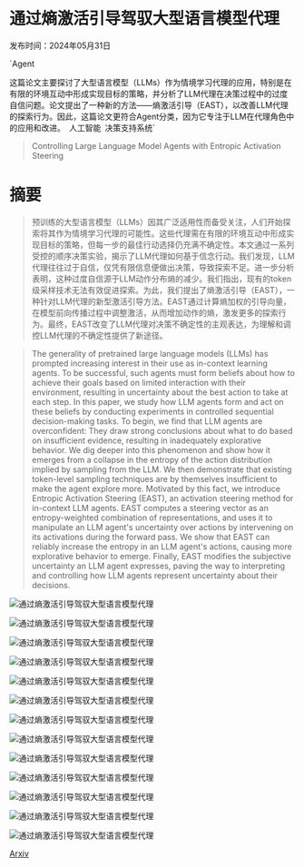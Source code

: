 # 通过熵激活引导驾驭大型语言模型代理

发布时间：2024年05月31日

`Agent

这篇论文主要探讨了大型语言模型（LLMs）作为情境学习代理的应用，特别是在有限的环境互动中形成实现目标的策略，并分析了LLM代理在决策过程中的过度自信问题。论文提出了一种新的方法——熵激活引导（EAST），以改善LLM代理的探索行为。因此，这篇论文更符合Agent分类，因为它专注于LLM在代理角色中的应用和改进。` `人工智能` `决策支持系统`

> Controlling Large Language Model Agents with Entropic Activation Steering

# 摘要

> 预训练的大型语言模型（LLMs）因其广泛适用性而备受关注，人们开始探索将其作为情境学习代理的可能性。这些代理需在有限的环境互动中形成实现目标的策略，但每一步的最佳行动选择仍充满不确定性。本文通过一系列受控的顺序决策实验，揭示了LLM代理如何基于信念行动。我们发现，LLM代理往往过于自信，仅凭有限信息便做出决策，导致探索不足。进一步分析表明，这种过度自信源于LLM动作分布熵的减少。我们指出，现有的token级采样技术无法有效促进探索。为此，我们提出了熵激活引导（EAST），一种针对LLM代理的新型激活引导方法。EAST通过计算熵加权的引导向量，在模型前向传播过程中调整激活，从而增加动作的熵，激发更多的探索行为。最终，EAST改变了LLM代理对决策不确定性的主观表达，为理解和调控LLM代理的不确定性提供了新途径。

> The generality of pretrained large language models (LLMs) has prompted increasing interest in their use as in-context learning agents. To be successful, such agents must form beliefs about how to achieve their goals based on limited interaction with their environment, resulting in uncertainty about the best action to take at each step. In this paper, we study how LLM agents form and act on these beliefs by conducting experiments in controlled sequential decision-making tasks. To begin, we find that LLM agents are overconfident: They draw strong conclusions about what to do based on insufficient evidence, resulting in inadequately explorative behavior. We dig deeper into this phenomenon and show how it emerges from a collapse in the entropy of the action distribution implied by sampling from the LLM. We then demonstrate that existing token-level sampling techniques are by themselves insufficient to make the agent explore more. Motivated by this fact, we introduce Entropic Activation Steering (EAST), an activation steering method for in-context LLM agents. EAST computes a steering vector as an entropy-weighted combination of representations, and uses it to manipulate an LLM agent's uncertainty over actions by intervening on its activations during the forward pass. We show that EAST can reliably increase the entropy in an LLM agent's actions, causing more explorative behavior to emerge. Finally, EAST modifies the subjective uncertainty an LLM agent expresses, paving the way to interpreting and controlling how LLM agents represent uncertainty about their decisions.

![通过熵激活引导驾驭大型语言模型代理](../../../paper_images/2406.00244/x1.png)

![通过熵激活引导驾驭大型语言模型代理](../../../paper_images/2406.00244/x2.png)

![通过熵激活引导驾驭大型语言模型代理](../../../paper_images/2406.00244/x3.png)

![通过熵激活引导驾驭大型语言模型代理](../../../paper_images/2406.00244/x4.png)

![通过熵激活引导驾驭大型语言模型代理](../../../paper_images/2406.00244/x5.png)

![通过熵激活引导驾驭大型语言模型代理](../../../paper_images/2406.00244/x6.png)

![通过熵激活引导驾驭大型语言模型代理](../../../paper_images/2406.00244/x7.png)

![通过熵激活引导驾驭大型语言模型代理](../../../paper_images/2406.00244/x8.png)

![通过熵激活引导驾驭大型语言模型代理](../../../paper_images/2406.00244/x9.png)

![通过熵激活引导驾驭大型语言模型代理](../../../paper_images/2406.00244/x10.png)

![通过熵激活引导驾驭大型语言模型代理](../../../paper_images/2406.00244/x11.png)

![通过熵激活引导驾驭大型语言模型代理](../../../paper_images/2406.00244/x12.png)

![通过熵激活引导驾驭大型语言模型代理](../../../paper_images/2406.00244/x13.png)

[Arxiv](https://arxiv.org/abs/2406.00244)